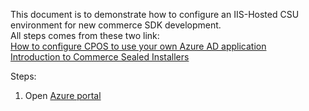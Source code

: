 This document is to demonstrate how to configure an IIS-Hosted CSU environment for new commerce SDK development.<br/>
All steps comes from these two link:<br/>
[How to configure CPOS to use your own Azure AD application](https://community.dynamics.com/ax/b/axforretail/posts/how-to-point-cpos-to-use-your-own-azure-ad-application)<br>
[Introduction to Commerce Sealed Installers](https://community.dynamics.com/ax/b/axforretail/posts/introducing-sealed-installers)<br/>

Steps:<br/>
1. Open [Azure portal](https://aad.portal.azure.com/)<br/>
